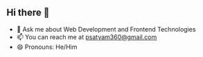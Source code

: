 ## Hi there 👋

- 💬 Ask me about Web Development and Frontend Technologies
- 📫 You can reach me at psatyam360@gmail.com
- 😄 Pronouns: He/Him

